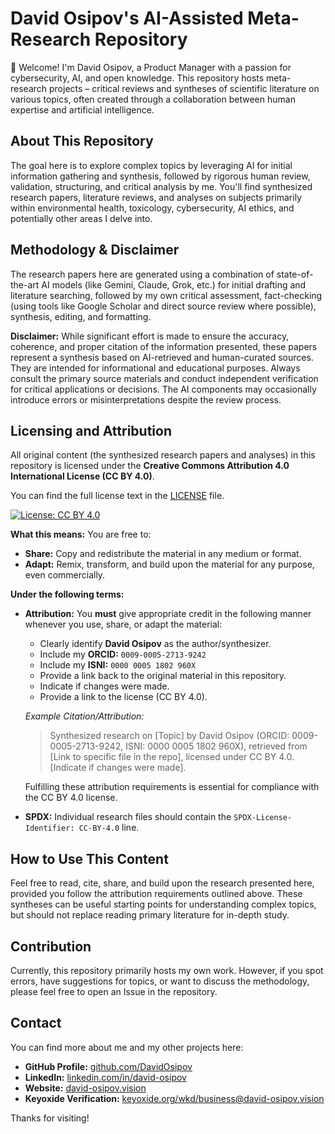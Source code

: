 # David Osipov's AI-Assisted Meta-Research Repository

👋 Welcome! I'm David Osipov, a Product Manager with a passion for cybersecurity, AI, and open knowledge. This repository hosts meta-research projects – critical reviews and syntheses of scientific literature on various topics, often created through a collaboration between human expertise and artificial intelligence.

## About This Repository

The goal here is to explore complex topics by leveraging AI for initial information gathering and synthesis, followed by rigorous human review, validation, structuring, and critical analysis by me. You'll find synthesized research papers, literature reviews, and analyses on subjects primarily within environmental health, toxicology, cybersecurity, AI ethics, and potentially other areas I delve into.

## Methodology & Disclaimer

The research papers here are generated using a combination of state-of-the-art AI models (like Gemini, Claude, Grok, etc.) for initial drafting and literature searching, followed by my own critical assessment, fact-checking (using tools like Google Scholar and direct source review where possible), synthesis, editing, and formatting.

**Disclaimer:** While significant effort is made to ensure the accuracy, coherence, and proper citation of the information presented, these papers represent a synthesis based on AI-retrieved and human-curated sources. They are intended for informational and educational purposes. Always consult the primary source materials and conduct independent verification for critical applications or decisions. The AI components may occasionally introduce errors or misinterpretations despite the review process.

## Licensing and Attribution

All original content (the synthesized research papers and analyses) in this repository is licensed under the **Creative Commons Attribution 4.0 International License (CC BY 4.0)**.

You can find the full license text in the [LICENSE](LICENSE) file.

[![License: CC BY 4.0](https://licensebuttons.net/l/by/4.0/88x31.png)](https://creativecommons.org/licenses/by/4.0/)

**What this means:** You are free to:

*   **Share:** Copy and redistribute the material in any medium or format.
*   **Adapt:** Remix, transform, and build upon the material for any purpose, even commercially.

**Under the following terms:**

*   **Attribution:** You **must** give appropriate credit in the following manner whenever you use, share, or adapt the material:
    *   Clearly identify **David Osipov** as the author/synthesizer.
    *   Include my **ORCID:** `0009-0005-2713-9242`
    *   Include my **ISNI:** `0000 0005 1802 960X`
    *   Provide a link back to the original material in this repository.
    *   Indicate if changes were made.
    *   Provide a link to the license (CC BY 4.0).

    *Example Citation/Attribution:*
    > Synthesized research on [Topic] by David Osipov (ORCID: 0009-0005-2713-9242, ISNI: 0000 0005 1802 960X), retrieved from [Link to specific file in the repo], licensed under CC BY 4.0. [Indicate if changes were made].

    Fulfilling these attribution requirements is essential for compliance with the CC BY 4.0 license.

*   **SPDX:** Individual research files should contain the `SPDX-License-Identifier: CC-BY-4.0` line.

## How to Use This Content

Feel free to read, cite, share, and build upon the research presented here, provided you follow the attribution requirements outlined above. These syntheses can be useful starting points for understanding complex topics, but should not replace reading primary literature for in-depth study.

## Contribution

Currently, this repository primarily hosts my own work. However, if you spot errors, have suggestions for topics, or want to discuss the methodology, please feel free to open an Issue in the repository.

## Contact

You can find more about me and my other projects here:

*   **GitHub Profile:** [github.com/DavidOsipov](https://github.com/DavidOsipov)
*   **LinkedIn:** [linkedin.com/in/david-osipov](https://linkedin.com/in/david-osipov)
*   **Website:** [david-osipov.vision](https://david-osipov.vision)
*   **Keyoxide Verification:** [keyoxide.org/wkd/business@david-osipov.vision](https://keyoxide.org/wkd/business@david-osipov.vision)

Thanks for visiting!

